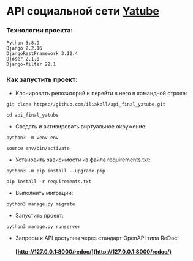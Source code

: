 # API социальной сети [Yatube](https://github.com/iliakoll/project-Yatube.git)

### Технологии проекта:
```
Python 3.8.9
Django 2.2.16
DjangoRestFramework 3.12.4
Djoser 2.1.0
Django-filter 22.1
```
### Как запустить проект:

* Клонировать репозиторий и перейти в него в командной строке:

```
git clone https://github.com/iliakoll/api_final_yatube.git
```

```
cd api_final_yatube
```

* Cоздать и активировать виртуальное окружение:

```
python3 -m venv env
```

```
source env/bin/activate
```

* Установить зависимости из файла requirements.txt:

```
python3 -m pip install --upgrade pip
```

```
pip install -r requirements.txt
```

* Выполнить миграции:

```
python3 manage.py migrate
```

* Запустить проект:

```
python3 manage.py runserver
```

* Запросы к API доступны через стандарт OpenAPI типа ReDoc:


  #### [http://127.0.0.1:8000/redoc/](http://127.0.0.1:8000/redoc/)
